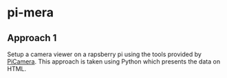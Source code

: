 # pi-mera

## Approach 1

Setup a camera viewer on a rapsberry pi using the tools provided by [PiCamera](http://picamera.readthedocs.io/en/latest/recipes2.html#web-streaming). This approach is taken using Python which presents the data on HTML.
